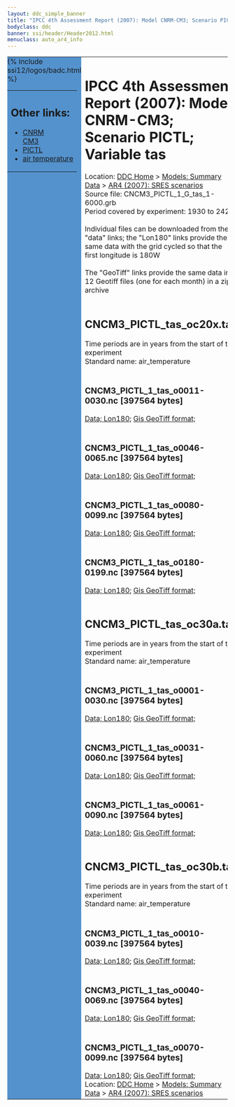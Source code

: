 ```yaml
---
layout: ddc_simple_banner
title: "IPCC 4th Assessment Report (2007): Model CNRM-CM3; Scenario PICTL; Variable tas"
bodyclass: ddc
banner: ssi/header/Header2012.html
menuclass: auto_ar4_info
---
```



<table width="100%" border="0" cellspacing="0" cellpadding="0" style="border-collapse: collapse;">
<tr style="margin:0;padding:0;border:0;">
<td style="margin:0;padding:0;border:0;height:1pt;width:150pt;background:#5492CD;" valign="top" >

<div id="lh-col2" class="auto_ar4_info">
<table class="menumain" bgcolor="#5492CD" cellspacing="0" width="100%" border="0">
<tr><td>
<h2> Other links:</h2>
<ul>
<li><a href="/auto/ar4/model-CNRM-CM3.html">CNRM<br/>CM3</a></li>
<li><a href="/auto/ar4/scenario-PICTL.html">PICTL</a></li>
<li><a href="/auto/ar4/var-air_temperature.html">air temperature</a></li>
</ul>
</td></tr>
{% include ssi12/logos/badc.html %}
</table>
</div>
</td>
<td><h1>IPCC 4th Assessment Report (2007): Model CNRM-CM3; Scenario PICTL; Variable tas</h1>

<!-- Breadcrumb1 -->
<div id="breadcrumb1" align="left">
Location: <a href="/index.html">DDC Home</a> > <a href="/sim/gcm_clim/">Models: Summary Data</a>
> <a href="/sim/gcm_clim/SRES_AR4/index.html">AR4 (2007): SRES scenarios</a>
</div>
<!-- End of Breadcrumb1 -->Source file: CNCM3_PICTL_1_G_tas_1-6000.grb
<br/>
Period covered by experiment: 1930 to 2429<br/>
<br/>Individual files can be downloaded from the "data" links; the "Lon180" links provide the same data
         with the grid cycled so that the first longitude is 180W<br/>
<br/>The "GeoTiff" links provide the same data in 12 Geotiff files (one for each month)
          in a zip archive<br/>
<br/><h2>CNCM3_PICTL_tas_oc20x.tar</h2>
Time periods are in years from the start of the experiment<br/>
Standard name: air_temperature<br>
<br/><h3>CNCM3_PICTL_1_tas_o0011-0030.nc [397564 bytes]</h3>
<a href="http://apps.ipcc-data.org/cgi-bin/downl/ar4_nc/tas/CNCM3_PICTL_1_tas_o0011-0030.nc">Data; </a><a href="http://apps.ipcc-data.org/cgi-bin/downl/ar4_nc/tas/CNCM3_PICTL_1_tas_o0011-0030.cyto180.nc"> Lon180</a>; <a href="/cgi-bin/downl/ar4_tif/tas/CNCM3_PICTL_1_tas_o0011-0030.zip">Gis GeoTiff format; </a><br/>
<br/><h3>CNCM3_PICTL_1_tas_o0046-0065.nc [397564 bytes]</h3>
<a href="http://apps.ipcc-data.org/cgi-bin/downl/ar4_nc/tas/CNCM3_PICTL_1_tas_o0046-0065.nc">Data; </a><a href="http://apps.ipcc-data.org/cgi-bin/downl/ar4_nc/tas/CNCM3_PICTL_1_tas_o0046-0065.cyto180.nc"> Lon180</a>; <a href="/cgi-bin/downl/ar4_tif/tas/CNCM3_PICTL_1_tas_o0046-0065.zip">Gis GeoTiff format; </a><br/>
<br/><h3>CNCM3_PICTL_1_tas_o0080-0099.nc [397564 bytes]</h3>
<a href="http://apps.ipcc-data.org/cgi-bin/downl/ar4_nc/tas/CNCM3_PICTL_1_tas_o0080-0099.nc">Data; </a><a href="http://apps.ipcc-data.org/cgi-bin/downl/ar4_nc/tas/CNCM3_PICTL_1_tas_o0080-0099.cyto180.nc"> Lon180</a>; <a href="/cgi-bin/downl/ar4_tif/tas/CNCM3_PICTL_1_tas_o0080-0099.zip">Gis GeoTiff format; </a><br/>
<br/><h3>CNCM3_PICTL_1_tas_o0180-0199.nc [397564 bytes]</h3>
<a href="http://apps.ipcc-data.org/cgi-bin/downl/ar4_nc/tas/CNCM3_PICTL_1_tas_o0180-0199.nc">Data; </a><a href="http://apps.ipcc-data.org/cgi-bin/downl/ar4_nc/tas/CNCM3_PICTL_1_tas_o0180-0199.cyto180.nc"> Lon180</a>; <a href="/cgi-bin/downl/ar4_tif/tas/CNCM3_PICTL_1_tas_o0180-0199.zip">Gis GeoTiff format; </a><br/>
<br/><h2>CNCM3_PICTL_tas_oc30a.tar</h2>
Time periods are in years from the start of the experiment<br/>
Standard name: air_temperature<br>
<br/><h3>CNCM3_PICTL_1_tas_o0001-0030.nc [397564 bytes]</h3>
<a href="http://apps.ipcc-data.org/cgi-bin/downl/ar4_nc/tas/CNCM3_PICTL_1_tas_o0001-0030.nc">Data; </a><a href="http://apps.ipcc-data.org/cgi-bin/downl/ar4_nc/tas/CNCM3_PICTL_1_tas_o0001-0030.cyto180.nc"> Lon180</a>; <a href="/cgi-bin/downl/ar4_tif/tas/CNCM3_PICTL_1_tas_o0001-0030.zip">Gis GeoTiff format; </a><br/>
<br/><h3>CNCM3_PICTL_1_tas_o0031-0060.nc [397564 bytes]</h3>
<a href="http://apps.ipcc-data.org/cgi-bin/downl/ar4_nc/tas/CNCM3_PICTL_1_tas_o0031-0060.nc">Data; </a><a href="http://apps.ipcc-data.org/cgi-bin/downl/ar4_nc/tas/CNCM3_PICTL_1_tas_o0031-0060.cyto180.nc"> Lon180</a>; <a href="/cgi-bin/downl/ar4_tif/tas/CNCM3_PICTL_1_tas_o0031-0060.zip">Gis GeoTiff format; </a><br/>
<br/><h3>CNCM3_PICTL_1_tas_o0061-0090.nc [397564 bytes]</h3>
<a href="http://apps.ipcc-data.org/cgi-bin/downl/ar4_nc/tas/CNCM3_PICTL_1_tas_o0061-0090.nc">Data; </a><a href="http://apps.ipcc-data.org/cgi-bin/downl/ar4_nc/tas/CNCM3_PICTL_1_tas_o0061-0090.cyto180.nc"> Lon180</a>; <a href="/cgi-bin/downl/ar4_tif/tas/CNCM3_PICTL_1_tas_o0061-0090.zip">Gis GeoTiff format; </a><br/>
<br/><h2>CNCM3_PICTL_tas_oc30b.tar</h2>
Time periods are in years from the start of the experiment<br/>
Standard name: air_temperature<br>
<br/><h3>CNCM3_PICTL_1_tas_o0010-0039.nc [397564 bytes]</h3>
<a href="http://apps.ipcc-data.org/cgi-bin/downl/ar4_nc/tas/CNCM3_PICTL_1_tas_o0010-0039.nc">Data; </a><a href="http://apps.ipcc-data.org/cgi-bin/downl/ar4_nc/tas/CNCM3_PICTL_1_tas_o0010-0039.cyto180.nc"> Lon180</a>; <a href="/cgi-bin/downl/ar4_tif/tas/CNCM3_PICTL_1_tas_o0010-0039.zip">Gis GeoTiff format; </a><br/>
<br/><h3>CNCM3_PICTL_1_tas_o0040-0069.nc [397564 bytes]</h3>
<a href="http://apps.ipcc-data.org/cgi-bin/downl/ar4_nc/tas/CNCM3_PICTL_1_tas_o0040-0069.nc">Data; </a><a href="http://apps.ipcc-data.org/cgi-bin/downl/ar4_nc/tas/CNCM3_PICTL_1_tas_o0040-0069.cyto180.nc"> Lon180</a>; <a href="/cgi-bin/downl/ar4_tif/tas/CNCM3_PICTL_1_tas_o0040-0069.zip">Gis GeoTiff format; </a><br/>
<br/><h3>CNCM3_PICTL_1_tas_o0070-0099.nc [397564 bytes]</h3>
<a href="http://apps.ipcc-data.org/cgi-bin/downl/ar4_nc/tas/CNCM3_PICTL_1_tas_o0070-0099.nc">Data; </a><a href="http://apps.ipcc-data.org/cgi-bin/downl/ar4_nc/tas/CNCM3_PICTL_1_tas_o0070-0099.cyto180.nc"> Lon180</a>; <a href="/cgi-bin/downl/ar4_tif/tas/CNCM3_PICTL_1_tas_o0070-0099.zip">Gis GeoTiff format; </a><br/>
<!-- Breadcrumb2 -->
<div id="breadcrumb2" align="left">
Location: <a href="/index.html">DDC Home</a> > <a href="/sim/gcm_clim/">Models: Summary Data</a>
> <a href="/sim/gcm_clim/SRES_AR4/index.html">AR4 (2007): SRES scenarios</a>
</div>
<!-- End of Breadcrumb2 --></td></tr></table>
